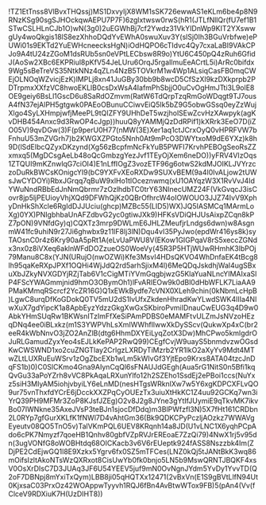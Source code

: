 !TZ1EtTnss8VlBvxTHQssj)MS1DxvyIjX8WM1sSK726ewwAS1eKLm6be4p8N9RNzKSg90sgSJHOckqwAEPU7P7F)6zglxtwsw0rwS(hR1(JTLfNllQr(fU7ef1B1STwCSLHLnCJb1O)wN(3g0)2uEGWhBj7cf2Ywdz31VkYIDnWp9KIT2YXswwgUy4woQkgis18lS8ezXhhoDQdYvEWhA0swuXuv3Y(slSj0Ih3BGuVrbfwe)ePUWi01s9EKTd2YuEWHcneecksHgN)iOdHQPO6cTIdvc4Qy7cxaLaBI9VAkCPJo9A4tU24zZGoM1dsRUb5sn0eVPtLECbsw8R9o)YtU6C450pQ4zRuh6GfidJ(AoSw2XBc6EKPRiul8pKfV54JeLUru6OrqJ5rgaIlmuEeACrtL5i)ArRc0bifdx9Wg5sBeTreVS35NtkNNz4qZLn4NzB5TOVkrM1w4Wp1ALsiqCasFB0mqCWEjOLNOqWZvicjEzK)lMPLj8xn41JuGBy30bb9b8wcD5CfSzXl9kzDXkprpb2PDTrpmxXXfzVC8hwoEKLlB0csDxWsA4IafmPhSbjjO0uCvOgHmJTti3L9olE8OE9geiy6BsLl1GscD6u8SaRdOZmvm(RatW6TdQrpTzqRmGoWDqgt9TJ7ousA4fN37ejAlPH5gtgwk0PAEoOBunuCCiwvEiQ5Ik5bZ9G5obwGSsq0eyZzWujXlgo4SyLXHmpjwfjMeePL9tQIZFY9UHhDeT5wzjholSEwZcvHzXAwpyk(agKvDHB454Anxc9d3RwOP4cJgp))huuQ8yYAMMjQzDdRPif1)kXRrk3EeO7D(iZO05V)9qvDGw(3)F(p9perU0H77(nMW(3E)Xer1aq1ctJCrxOyQ0vHPRFVW7bFnhuU53mZVGrh7)b2KWGXZPGto5Nnh0At9mPcO3DWYtxoM9dE6YXz)k8h9D(lSdEIbcQZyxDKzynd(Xg56zBcpfmNcFkYuB5PWFI7KrvhPEBOgSeoRsZZxmxq5(MgDCsgAeLb48oQcGmbzgYezJvf1TEyOjXem6neDO))yFRV4VIzOqs1ZTQUI9mKZnwlqG7ciOI4)E1nLffIOgZ3vozETF96g6otwS2kdMJOIKLJVYrzczoDuRkBWCsKOnigcYI9(bC9YXFvXEoRXDw9SUXvBEM(9a4l0IvALjow2tUWsJwCYDOYi)RbxJGrqq7qBuW9xlHo1tlOceznwmq(xU1OAYqzW3X1RvVvJ4IdYWuNndRBbEdJnNmQbrmr7zOzlhdbTC0trY63NInecUMZ24F(VkGvqcJ3isCovr8jp5ljPEUioyVhjXQd9DFWhQjKz0QBrOfhrcW4oIOWOUO3JJZ74IvV9XphyDnHkShXcle6RgIdDJJUciu(ghcp)MZBc55(LID5)WX)JQ5IASMCq1MArmLoXg)0YX)PNIgbhbaUnAFZdbvG2yc0gtiwJXk9)HFKsVDiQHJUsAixpZCqn8kPZ7pON)9VNfdGy)q)CQXTz3mrp9DWLmE6JHLZMeufjrLndgs6dwn)w8AsgnmW41fc9uhiN9r27Ji6ghwbx9z11lF8lj3lN)Dqu4vI35PyJwo(epdWr416ys8k)syTAOsnC0r4z6Kry90aA5pRt1A(eLvUaPWU8V(EKow1GIGPqaV8rS5xeccZGNdx3nx0z8iVXeq6aklnWFdDOZzueOS0WoeVy(45R3P5HTjWUwRHmhK3lbPOj79Manu8C8x(YJN(URujO(nwOZWi)Kfe3MsvI4HDsQKVO4WhDnfaEK4tBcg8lh95qaKeRXpJPXf1OQHi4WjJdQ2rd5arhSjixM4l)6MeQDqJskdhjWal4ugSBxuXbJZkyNVXGDYjRZjTab6V1cCigMTiYVmGqgbjwzG5KlaYuaNLncYIMAIxaSlP4FScYWAGmmjnid9hmO3OBymOh1)lFvARIEOw9k0dBl0dHbWFLK7LiaAA9PMaKMmqRScrcf2YcZR16G)Q1xEWkBydfe7cVNX0XLeh9chin(0kNbmLcHpB)LgwC8urqDfKoGDokQ0TV5mU2dS1lvUfxZkdenHhradKwYLwdSWK4lIIa4NlwXuX7gdYipcK1a8ApbEyzYdzzGkgXwGxSKbiroPvmiIDnauCwEUG3q4D9w0AbkYHmSUqRw1BKWsnITzImFfXeSiPAmPDBS0eMAMFtvULZmJsNVzoHEzqDNq4ee0iBLxkz(m1S3YWPVhLsXmIWWhfIlwwXkDySScv(QukwXp4xC(br2eeR4kWbNnvO3jZO2AnZlB(dtg6HhmDXYEiLyqZotX3Dw)MhCPwo5kmlgdrOJuRLGamudZyxYeo4sEJLkKePAP2RwQ99)CEgfCvjW9uayS5bnmdvzwOGsdKwCWSWND1xo2cuZNGTlay2CrlgzLXRDyTiMzrb2YR1lkO2aXyYv9Mdt4MTwZLtLUXRuEuWSrv1zOgZbcEXb1wLm5kWIvGf3YjtEpo9Krxs8ATA04tzcJnDqFS1b)0)C0SlCKmo4Gna9AIynCqQl6sFNAUJdGEgh(Aua5rG1NitS0n5Bfi1kqQvGu33aPoYZrh8vVC8PkAqaLRXunYlfo12h2SZEho1SsdEj2ePBoi1ccs(NuYxz5siH3MIyAM5iohjvbyiLY6eLnMD(nesHTgsWRknlXw7w5Y6xgKDPCXFLvQO9ur75vnThxfdYCrE6jDcckXXZPqCyOUEzTx3uiuXtHkKC1Z4uu92GCKq7wn3iYrQ39PH9MFMr3ZoP8KJsfJZEg)O2v8J2g8JYne3gYtIfJUymiE9qTkvMK7ikvBo07IWNkne35AxeJVsP3teBJn1sjocDfDdq)m3BlPWfzfl3N)5X7fHt161CRDbn2L0RYp7gfGurXKLfK1fNWl7D4vAhtGm36(Bk9QDKCPyPczljAOzkz7WWAVgEyeutv08QO5TnO5v)TalVKmPQL6UEV8KRqnh14a8JD(U1vLNC1X6yqhPCpAdo6cPK7Nmyzf7qoeHB1Qnhv80gbfVZpRVJrEREoaE7ZzQi79)4NwX1rj5v95dn(3ugVONfG8oWOBHtdq68OICKacb3v6V6rEUeptk924fASS8Nszzbk4Im(ZDjPE2CdEjwGQ1l8E9Xzkx5Ygrv6fx0SZ5mTFCes(LNZ0kQj5tJANtBkK3wq86mOifsIzltAkoNTsWzQXRxot8CisUwYb0fk0bnjo5LN5b9MswQRNTJBQKF4xsV0OsXrDIsC7D3JUAq3JF6U54YEEV5juf9mN0OvNgnJYdm5YvDy1YvvTD(Q2oF7DBNpj8mYxiTxQym)LBB8ji05qHQTXx12471(2vBxVn(E1S9gBVtLlfN94Ut0KjxsaC03PrxOz42WOAppwTyyvh1RQJ6fBn4AvBtwWTox9FB)5(pAn4(Vv(fClceV9RDXiuK7H(UzDIHT8))
